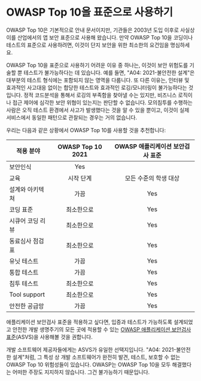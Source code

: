 # OWASP Top 10을 표준으로 사용하기

OWASP Top 10은 기본적으로 안내 문서이지만, 기관들은 2003년 도입 이후로 사실상 이를 산업에서의 앱 보안 표준으로 사용해 왔습니다. 만약 OWASP Top 10을 코딩이나 테스트의 표준으로 사용하려면, 이것이 단지 보안을 위한 최소한의 요건임을 명심하세요.

OWASP Top 10을 표준으로 사용하기 어려운 이유 중 하나는, 이것이 보안 위험도를 기술할 뿐 테스트가 불가능하다는 데 있습니다. 예를 들면, "A04: 2021-불안전한 설계"은 대부분의 테스트 형식에는 포함되지 않는 영역을 다룹니다. 또 다른 이유는, 인터뷰 및 효과적인 사고대응 없이는 합당한 테스트와 효과적인 로깅/모니터링이 불가능하다는 것입니다. 정적 코드분석을 통해서 로깅의 부족함을 찾아낼 수는 있지만, 비즈니스 로직이나 접근 제어에 심각한 보안 위협이 있는지는 판단할 수 없습니다. 모의침투를 수행하는 사람은 오직 테스트 환경에서 사고가 발생했다는 것을 알 수 있을 뿐이고, 이것이 실제 서비스에서 동일한 패턴으로 관찰되는 경우는 거의 없습니다.

우리는 다음과 같은 상황에서 OWASP Top 10를 사용할 것을 추천합니다:

| 적용 분야                | OWASP Top 10 2021 | OWASP 애플리케이션 보안검사 표준 |
|----------------|:-------------------:|:-------------------------------------:|
| 보안인식               | Yes               |                                                  |
| 교육                | 시작 단계       | 모든 수준의 학생 대상                                    |
| 설계와 아키텍쳐 | 가끔      | Yes                                              |
| 코딩 표준         | 최소한으로      | Yes                                              |
| 시큐어 코딩 리뷰      | 최소한으로      | Yes                                              |
| 동료심사 점검표   | 최소한으로      | Yes                                              |
| 유닛 테스트            | 가끔      | Yes                                              |
| 통합 테스트     | 가끔      | Yes                                              |
| 침투 테스트     | 최소한으로      | Yes                                              |
| Tool support            | 최소한으로      | Yes                                              |
| 안전한 공급망     | 가끔      | Yes                                              |

애플리케이션 보안검사 표준을 적용하고 싶다면, 입증과 테스트가 가능하도록 설계되었고 안전한 개발 생명주기의 모든 곳에 적용할 수 있는 [OWASP 애플리케이션 보안검사 표준](https://owasp.org/www-project-application-security-verification-standard/)(ASVS)을 사용해볼 것을 권합니다. 

개발 소프트웨어 제공자들에게는 ASVS가 유일한 선택지입니다. "A04: 2021-불안전한 설계"처럼, 그 특성 상 개발 소프트웨어가 완전히 발견, 테스트, 보호할 수 없는 OWASP Top 10 위험성들이 있습니다. OWASP는 OWASP Top 10을 모두 해결했다는 어떠한 주장도 지지하지 않습니다. 그건 불가능하기 때문입니다.
